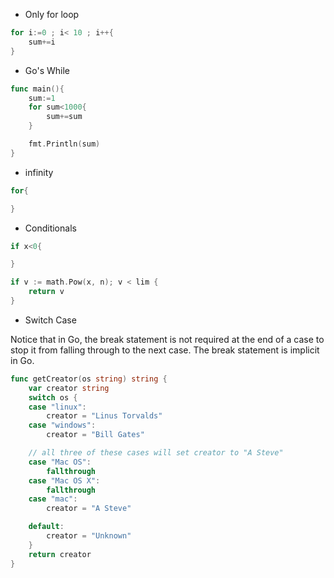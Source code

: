 - Only for loop 

```go
for i:=0 ; i< 10 ; i++{
    sum+=i
}
```


- Go's While 

```go 
func main(){
    sum:=1
    for sum<1000{
        sum+=sum
    }

    fmt.Println(sum)
}
```

- infinity 

```go 
for{

}
```

- Conditionals 

```go 
if x<0{

}

if v := math.Pow(x, n); v < lim {
	return v
}

```


- Switch Case 

Notice that in Go, the break statement is not required at the end of a case to stop it from falling through to the next case. The break statement is implicit in Go.

```go 
func getCreator(os string) string {
    var creator string
    switch os {
    case "linux":
        creator = "Linus Torvalds"
    case "windows":
        creator = "Bill Gates"

    // all three of these cases will set creator to "A Steve"
    case "Mac OS":
        fallthrough
    case "Mac OS X":
        fallthrough
    case "mac":
        creator = "A Steve"

    default:
        creator = "Unknown"
    }
    return creator
}
```
